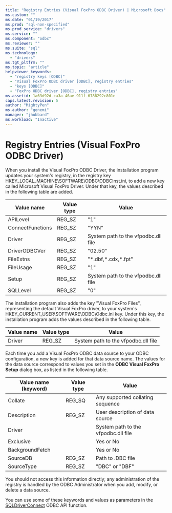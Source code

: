 ```yaml
---
title: "Registry Entries (Visual FoxPro ODBC Driver) | Microsoft Docs"
ms.custom: ""
ms.date: "01/19/2017"
ms.prod: "sql-non-specified"
ms.prod_service: "drivers"
ms.service: ""
ms.component: "odbc"
ms.reviewer: ""
ms.suite: "sql"
ms.technology: 
  - "drivers"
ms.tgt_pltfrm: ""
ms.topic: "article"
helpviewer_keywords: 
  - "registry keys [ODBC]"
  - "Visual FoxPro ODBC driver [ODBC], registry entries"
  - "keys [ODBC]"
  - "FoxPro ODBC driver [ODBC], registry entries"
ms.assetid: 1a63d92d-ca3a-46ae-911f-6788292c801e
caps.latest.revision: 5
author: "MightyPen"
ms.author: "genemi"
manager: "jhubbard"
ms.workload: "Inactive"
---
```

# Registry Entries (Visual FoxPro ODBC Driver)
When you install the Visual FoxPro ODBC Driver, the installation program updates your system's registry, in the registry key HKEY_LOCAL_MACHINE\SOFTWARE\ODBC\ODBCInst.ini, to add a new key called Microsoft Visual FoxPro Driver. Under that key, the values described in the following table are added.  
  
|Value name|Value type|Value|  
|----------------|----------------|-----------|  
|APILevel|REG_SZ|"1"|  
|ConnectFunctions|REG_SZ|"YYN"|  
|Driver|REG_SZ|System path to the vfpodbc.dll file|  
|DriverODBCVer|REG_SZ|"02.50"|  
|FileExtns|REG_SZ|"*.dbf,\*.cdx,\*.fpt"|  
|FileUsage|REG_SZ|"1"|  
|Setup|REG_SZ|System path to the vfpodbc.dll file|  
|SQLLevel|REG_SZ|"0"|  
  
 The installation program also adds the key "Visual FoxPro Files", representing the default Visual FoxPro driver, to your system's HKEY_CURRENT_USER\SOFTWARE\ODBC\Odbc.ini key. Under this key, the installation program adds the values described in the following table.  
  
|Value name|Value type|Value|  
|----------------|----------------|-----------|  
|Driver|REG_SZ|System path to the vfpodbc.dll file|  
  
 Each time you add a Visual FoxPro ODBC data source to your ODBC configuration, a new key is added for that data source name. The values for the data source correspond to values you set in the **ODBC Visual FoxPro Setup** dialog box, as listed in the following table.  
  
|Value name (keyword)|Value type|Value|  
|----------------------------|----------------|-----------|  
|Collate|REG_SQ|Any supported collating sequence|  
|Description|REG_SZ|User description of data source|  
|Driver||System path to the vfpodbc.dll file|  
|Exclusive||Yes or No|  
|BackgroundFetch||Yes or No|  
|SourceDB|REG_SZ|Path to .DBC file|  
|SourceType|REG_SZ|"DBC" or "DBF"|  
  
 You should not access this information directly; any administration of the registry is handled by the ODBC Administrator when you add, modify, or delete a data source.  
  
 You can use some of these keywords and values as parameters in the [SQLDriverConnect](../../odbc/microsoft/sqldriverconnect-visual-foxpro-odbc-driver.md) ODBC API function.
